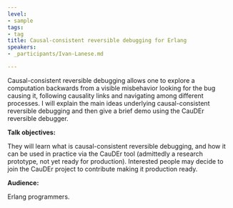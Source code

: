 ```yaml
---
level:
- sample
tags:
- tag
title: Causal-consistent reversible debugging for Erlang
speakers:
- _participants/Ivan-Lanese.md

---
```

Causal-consistent reversible debugging allows one to explore a computation backwards from a visible misbehavior looking for the bug causing it, following causality links and navigating among different processes. I will explain the main ideas underlying causal-consistent reversible debugging and then give a brief demo using the CauDEr reversible debugger.

**Talk objectives:**

They will learn what is causal-consistent reversible debugging, and how it can be used in practice via the CauDEr tool (admittedly a research prototype, not yet ready for production). Interested people may decide to join the CauDEr project to contribute making it production ready.

**Audience:**

Erlang programmers.